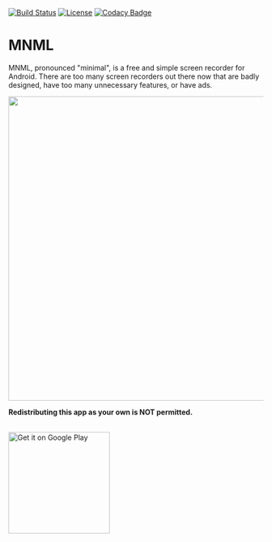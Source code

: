 [![Build Status](https://travis-ci.org/afollestad/mnml.svg)](https://travis-ci.org/afollestad/mnml)
[![License](https://img.shields.io/badge/license-Apache%202-4EB1BA.svg?style=flat-square)](https://www.apache.org/licenses/LICENSE-2.0.html)
[![Codacy Badge](https://api.codacy.com/project/badge/Grade/e692f8f048854f0b9a962c0c9f5e3ac0)](https://www.codacy.com/app/drummeraidan_50/mnml?utm_source=github.com&amp;utm_medium=referral&amp;utm_content=afollestad/mnml&amp;utm_campaign=Badge_Grade)

# MNML

MNML, pronounced "minimal", is a free and simple screen recorder for Android. There are too many 
screen recorders out there now that are badly designed, have too many unnecessary features, 
or have ads.

<img src="https://raw.githubusercontent.com/afollestad/mnml/master/showcase3.png" width="600" />

**Redistributing this app as your own is NOT permitted.**

<br/>
<a href="https://play.google.com/store/apps/details?id=com.afollestad.mnmlscreenrecord"><img alt="Get it on Google Play" src="https://play.google.com/intl/en_us/badges/images/generic/en_badge_web_generic.png" width="200px"/></a>